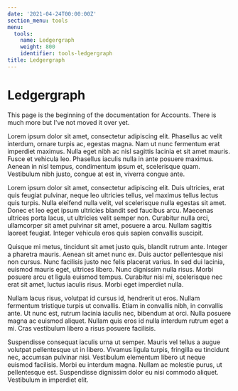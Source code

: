 ```yaml
---
date: '2021-04-24T00:00:00Z'
section_menu: tools
menu:
  tools:
    name: Ledgergraph
    weight: 800
    identifier: tools-ledgergraph
title: Ledgergraph
---
```


# Ledgergraph

This page is the beginning of the documentation for Accounts. There is much more but I've not moved it over yet.

Lorem ipsum dolor sit amet, consectetur adipiscing elit. Phasellus ac velit interdum, ornare turpis ac, egestas magna. Nam ut nunc fermentum erat imperdiet maximus. Nulla eget nibh ac nisl sagittis lacinia et sit amet mauris. Fusce et vehicula leo. Phasellus iaculis nulla in ante posuere maximus. Aenean in nisl tempus, condimentum ipsum et, scelerisque quam. Vestibulum nibh justo, congue at est in, viverra congue ante.

Lorem ipsum dolor sit amet, consectetur adipiscing elit. Duis ultricies, erat quis feugiat pulvinar, neque leo ultricies tellus, vel maximus tellus lectus quis turpis. Nulla eleifend nulla velit, vel scelerisque nulla egestas sit amet. Donec et leo eget ipsum ultricies blandit sed faucibus arcu. Maecenas ultrices porta lacus, ut ultricies velit semper non. Curabitur nulla orci, ullamcorper sit amet pulvinar sit amet, posuere a arcu. Nullam sagittis laoreet feugiat. Integer vehicula eros quis sapien convallis suscipit.

Quisque mi metus, tincidunt sit amet justo quis, blandit rutrum ante. Integer a pharetra mauris. Aenean sit amet nunc ex. Duis auctor pellentesque nisi non cursus. Nunc facilisis justo nec felis placerat varius. In sed dui lacinia, euismod mauris eget, ultrices libero. Nunc dignissim nulla risus. Morbi posuere arcu et ligula euismod tempus. Curabitur nisi mi, scelerisque nec erat sit amet, luctus iaculis risus. Morbi eget imperdiet nulla.

Nullam lacus risus, volutpat id cursus id, hendrerit ut eros. Nullam fermentum tristique turpis ut convallis. Etiam in convallis nibh, in convallis ante. Ut nunc est, rutrum lacinia iaculis nec, bibendum at orci. Nulla posuere magna ac euismod aliquet. Nullam quis eros id nulla interdum rutrum eget a mi. Cras vestibulum libero a risus posuere facilisis.

Suspendisse consequat iaculis urna ut semper. Mauris vel tellus a augue volutpat pellentesque ut in libero. Vivamus ligula turpis, fringilla eu tincidunt nec, accumsan pulvinar nisi. Vestibulum elementum libero ut neque euismod facilisis. Morbi eu interdum magna. Nullam ac molestie purus, ut pellentesque est. Suspendisse dignissim dolor eu nisi commodo aliquet. Vestibulum in imperdiet elit.
